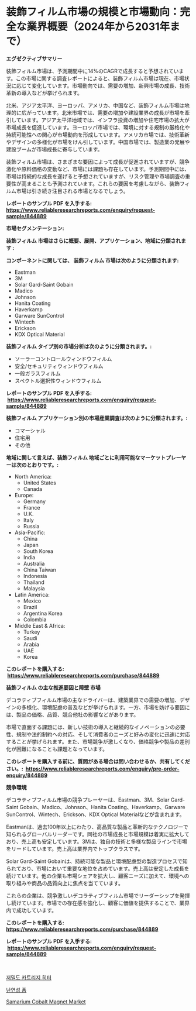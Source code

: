 <p><h1>装飾フィルム市場の規模と市場動向：完全な業界概要（2024年から2031年まで）</h1></p><p><strong>エグゼクティブサマリー</strong></p>
<p><p>装飾フィルム市場は、予測期間中に14%のCAGRで成長すると予想されています。この市場に関する調査レポートによると、装飾フィルム市場は現在、市場状況に応じて変化しています。市場動向では、需要の増加、新興市場の成長、技術革新の導入などが挙げられます。</p><p>北米、アジア太平洋、ヨーロッパ、アメリカ、中国など、装飾フィルム市場は地理的に広がっています。北米市場では、需要の増加や建設業界の成長が市場を牽引しています。アジア太平洋地域では、インフラ投資の増加や住宅市場の拡大が市場成長を促進しています。ヨーロッパ市場では、環境に対する規制の厳格化や持続可能性への関心が市場動向を形成しています。アメリカ市場では、技術革新やデザインの多様化が市場をけん引しています。中国市場では、製造業の発展や建設ブームが市場成長に寄与しています。</p><p>装飾フィルム市場は、さまざまな要因によって成長が促進されていますが、競争激化や原料価格の変動など、市場には課題も存在しています。予測期間中には、市場は持続的な成長を遂げると予想されていますが、リスク管理や市場調査の重要性が高まることも予測されています。これらの要因を考慮しながら、装飾フィルム市場は引き続き注目される市場となるでしょう。</p></p>
<p><strong>レポートのサンプル PDF を入手する: <a href="https://www.reliableresearchreports.com/enquiry/request-sample/844889">https://www.reliableresearchreports.com/enquiry/request-sample/844889</a></strong></p>
<p><strong>市場セグメンテーション:</strong></p>
<p><strong> 装飾フィルム 市場はさらに概要、展開、アプリケーション、地域に分類されます :</strong></p>
<p><strong>コンポーネントに関しては、 装飾フィルム 市場は次のように分類されます: &nbsp;</strong></p>
<p><ul><li>Eastman</li><li>3M</li><li>Solar Gard-Saint Gobain</li><li>Madico</li><li>Johnson</li><li>Hanita Coating</li><li>Haverkamp</li><li>Garware SunControl</li><li>Wintech</li><li>Erickson</li><li>KDX Optical Material</li></ul></p>
<p><strong> 装飾フィルム タイプ別の市場分析は次のように分類されます。:</strong></p>
<p><ul><li>ソーラーコントロールウィンドウフィルム</li><li>安全/セキュリティウィンドウフィルム</li><li>一般ガラスフィルム</li><li>スペクトル選択性ウィンドウフィルム</li></ul></p>
<p><strong>レポートのサンプル PDF を入手する: &nbsp;<a href="https://www.reliableresearchreports.com/enquiry/request-sample/844889">https://www.reliableresearchreports.com/enquiry/request-sample/844889</a></strong></p>
<p><strong> 装飾フィルム アプリケーション別の市場産業調査は次のように分類されます。:</strong></p>
<p><ul><li>コマーシャル</li><li>住宅用</li><li>その他</li></ul></p>
<p><strong>地域に関して言えば、装飾フィルム 地域ごとに利用可能なマーケットプレーヤーは次のとおりです。:</strong></p>
<p><ul>
    <li>
        North America:
        <ul>
            <li>United States</li>
            <li>Canada</li>
        </ul>
    </li>
    <li>
        Europe:
        <ul>
            <li>Germany</li>
            <li>France</li>
            <li>U.K.</li>
            <li>Italy</li>
            <li>Russia</li>
        </ul>
    </li>
    <li>
        Asia-Pacific:
        <ul>
            <li>China</li>
            <li>Japan</li>
            <li>South Korea</li>
            <li>India</li>
            <li>Australia</li>
            <li>China Taiwan</li>
            <li>Indonesia</li>
            <li>Thailand</li>
            <li>Malaysia</li>
        </ul>
    </li>
    <li>
        Latin America:
        <ul>
            <li>Mexico</li>
            <li>Brazil</li>
            <li>Argentina Korea</li>
            <li>Colombia</li>
        </ul>
    </li>
    <li>
        Middle East & Africa:
        <ul>
            <li>Turkey</li>
            <li>Saudi</li>
            <li>Arabia</li>
            <li>UAE</li>
            <li>Korea</li>
        </ul>
    </li>
    </ul></p>
<p><strong>このレポートを購入する: &nbsp;<a href="https://www.reliableresearchreports.com/purchase/844889">https://www.reliableresearchreports.com/purchase/844889</a></strong></p>
<p><strong>装飾フィルム の主な推進要因と障壁 市場</strong></p>
<p><p>デコラティブフィルム市場の主なドライバーは、建築業界での需要の増加、デザインの多様化、環境配慮の普及などが挙げられます。一方、市場を妨げる要因には、製品の価格、品質、競合他社の影響などがあります。</p><p>市場で直面する課題には、新しい技術の導入と継続的なイノベーションの必要性、規制や法的制約への対応、そして消費者のニーズと好みの変化に迅速に対応することが挙げられます。また、市場競争が激しくなり、価格競争や製品の差別化が困難になることも課題となっています。</p></p>
<p><strong>このレポートを購入する前に、質問がある場合は問い合わせるか、共有してください。:&nbsp; <a href="https://www.reliableresearchreports.com/enquiry/pre-order-enquiry/844889">https://www.reliableresearchreports.com/enquiry/pre-order-enquiry/844889</a></strong></p>
<p><strong>競争環境</strong></p>
<p><p>デコラティブフィルム市場の競争プレーヤーは、Eastman、3M、Solar Gard-Saint Gobain、Madico、Johnson、Hanita Coating、Haverkamp、Garware SunControl、Wintech、Erickson、KDX Optical Materialなどが含まれます。</p><p>Eastmanは、過去100年以上にわたり、高品質な製品と革新的なテクノロジーで知られるグローバルリーダーです。同社の市場成長と市場規模は着実に拡大しており、売上高も安定しています。3Mは、独自の技術と多様な製品ラインで市場をリードしています。売上高は業界内でトップクラスです。</p><p>Solar Gard-Saint Gobainは、持続可能な製品と環境配慮型の製造プロセスで知られており、市場において重要な地位を占めています。売上高は安定した成長を続けています。他の企業も市場シェアを拡大し、顧客ニーズに加えて、環境への取り組みや商品の品質向上に焦点を当てています。</p><p>これらの企業は、競争激しいデコラティブフィルム市場でリーダーシップを発揮し続けています。市場での存在感を強化し、顧客に価値を提供することで、業界内で成功しています。</p></p>
<p><strong>このレポートを購入する: &nbsp; <a href="https://www.reliableresearchreports.com/purchase/844889">https://www.reliableresearchreports.com/purchase/844889</a></strong></p>
<p><strong>レポートのサンプル PDF を入手する: &nbsp;<a href="https://www.reliableresearchreports.com/enquiry/request-sample/844889">https://www.reliableresearchreports.com/enquiry/request-sample/844889</a></strong><strong></strong></p>
<p>&nbsp;</p>
<p><p><a href="https://github.com/CorEmtymerich56566/Market-Research-Report-List-1/blob/main/449171215496.md">저밀도 카트리지 히터</a></p><p><a href="https://medium.com/@bobbykihnyt57786/%ED%99%94%EC%97%BC%EC%A0%80%ED%95%AD-%ED%8F%BC-%EC%8B%9C%EC%9E%A5-%ED%86%B5%EC%B0%B0-%EC%8B%9C%EC%9E%A5-%EB%8F%99%ED%96%A5-%EC%84%B1%EC%9E%A5-2024%EB%85%84%EB%B6%80%ED%84%B0-2031%EB%85%84%EA%B9%8C%EC%A7%80-%EC%98%88%EC%B8%A1%EB%90%9C-%EA%B2%83-46360331ace8">난연성 폼</a></p><p><a href="https://picayune-night-cbd.notion.site/Samarium-Cobalt-Magnet-Market-Size-Global-Industry-Overview-Market-Segmentation-and-Forecast-2024-e161a75b47e34c7fac7b3759071b6f76">Samarium Cobalt Magnet Market</a></p></p>